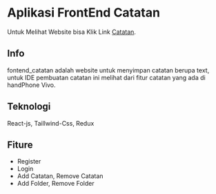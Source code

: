 # Aplikasi FrontEnd Catatan

Untuk Melihat Website bisa Klik Link [Catatan](https://safaaat.github.io/fontend_catatan).

## Info

fontend_catatan adalah website untuk menyimpan catatan berupa text, untuk IDE pembuatan catatan ini melihat dari fitur catatan yang ada di handPhone Vivo.

## Teknologi

React-js, Taillwind-Css, Redux

## Fiture

- Register
- Login
- Add Catatan, Remove Catatan
- Add Folder, Remove Folder
